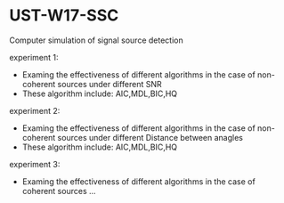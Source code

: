 # UST-W17-SSC
Computer simulation of signal source detection

experiment 1:
* Examing the effectiveness of different algorithms in the case of non-coherent sources under different SNR
* These algorithm include: AIC,MDL,BIC,HQ


experiment 2:
* Examing the effectiveness of different algorithms in the case of non-coherent sources under different Distance between anagles
* These algorithm include: AIC,MDL,BIC,HQ

experiment 3:
* Examing the effectiveness of different algorithms in the case of coherent sources ...
